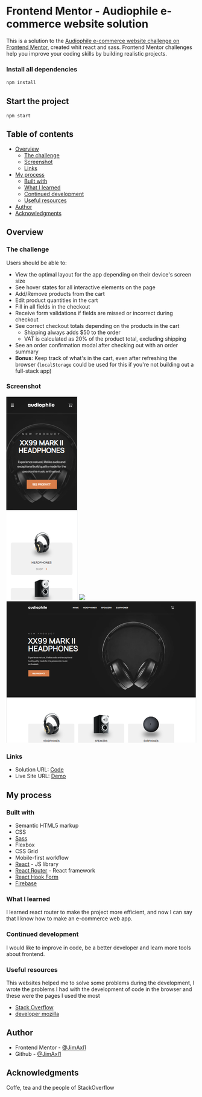 # Frontend Mentor - Audiophile e-commerce website solution

This is a solution to the [Audiophile e-commerce website challenge on Frontend Mentor](https://www.frontendmentor.io/challenges/audiophile-ecommerce-website-C8cuSd_wx), created whit react and sass. Frontend Mentor challenges help you improve your coding skills by building realistic projects. 

### Install all dependencies

```
npm install
```

## Start the project

```
npm start
```

## Table of contents

- [Overview](#overview)
  - [The challenge](#the-challenge)
  - [Screenshot](#screenshot)
  - [Links](#links)
- [My process](#my-process)
  - [Built with](#built-with)
  - [What I learned](#what-i-learned)
  - [Continued development](#continued-development)
  - [Useful resources](#useful-resources)
- [Author](#author)
- [Acknowledgments](#acknowledgments)

## Overview

### The challenge

Users should be able to:

- View the optimal layout for the app depending on their device's screen size
- See hover states for all interactive elements on the page
- Add/Remove products from the cart
- Edit product quantities in the cart
- Fill in all fields in the checkout
- Receive form validations if fields are missed or incorrect during checkout
- See correct checkout totals depending on the products in the cart
  - Shipping always adds $50 to the order
  - VAT is calculated as 20% of the product total, excluding shipping
- See an order confirmation modal after checking out with an order summary
- **Bonus**: Keep track of what's in the cart, even after refreshing the browser (`localStorage` could be used for this if you're not building out a full-stack app)

### Screenshot

![](./screenshot-mobile.PNG)
![](./screenshot-tablet.PNG)
![](./screenshot-desktop.PNG)

### Links

- Solution URL: [Code](https://github.com/JimAxl1/Audiophile_e-commerce)
- Live Site URL: [Demo](https://audiophile-e-commerce-f22ea.web.app)

## My process

### Built with

- Semantic HTML5 markup
- CSS
- [Sass](https://sass-lang.com/)
- Flexbox
- CSS Grid
- Mobile-first workflow
- [React](https://reactjs.org/) - JS library
- [React Router](https://reactrouter.com/en/main) - React framework
- [React Hook Form](https://www.react-hook-form.com/)
- [Firebase](https://firebase.google.com/)

### What I learned

I learned react router to make the project more efficient, and now I can say that I know how to make an e-commerce web app.

### Continued development

I would like to improve in code, be a better developer and learn more tools about frontend.

### Useful resources
This websites helped me to solve some problems during the development, I wrote the problems I had with the development of code in the browser and these were the pages I used the most

- [Stack Overflow](https://stackoverflow.com/)
- [developer mozilla](https://developer.mozilla.org/)

## Author

- Frontend Mentor - [@JimAxl1](https://www.frontendmentor.io/profile/JimAxl1)
- Github - [@JimAxl1](https://github.com/JimAxl1)

## Acknowledgments

Coffe, tea and the people of StackOverflow